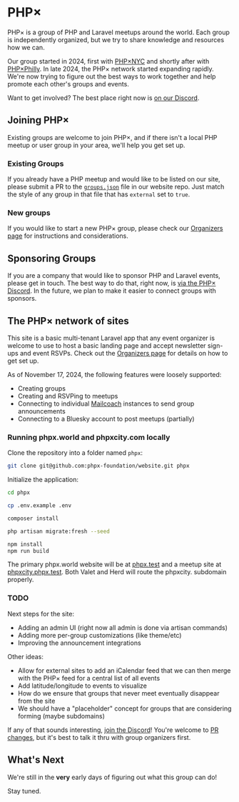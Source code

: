 # PHP×

PHP× is a group of PHP and Laravel meetups around the world. Each group is independently
organized, but we try to share knowledge and resources how we can.

Our group started in 2024, first with [PHP×NYC](https://phpxnyc.com/) and shortly after
with [PHP×Philly](https://phpxphilly.com/). In late 2024, the PHP× network started expanding
rapidly. We're now trying to figure out the best ways to work together and help promote
each other's groups and events.

Want to get involved? The best place right now is [on our Discord](https://discord.gg/wMy6Eeuwbu).

## Joining PHP×

Existing groups are welcome to join PHP×, and if there isn't a local PHP meetup or user
group in your area, we'll help you get set up.

### Existing Groups

If you already have a PHP meetup and would like to be listed on our site, please submit
a PR to the [`groups.json`](https://github.com/phpx-foundation/website/blob/main/groups.json) file
in our website repo. Just match the style of any group in that file that has `external` set
to `true`.

### New groups

If you would like to start a new PHP× group, please check our [Organizers page](/organizers)
for instructions and considerations.

## Sponsoring Groups

If you are a company that would like to sponsor PHP and Laravel events, please get in
touch. The best way to do that, right now, is [via the PHP× Discord](https://discord.gg/wMy6Eeuwbu).
In the future, we plan to make it easier to connect groups with sponsors.

## The PHP× network of sites

This site is a basic multi-tenant Laravel app that any event organizer is welcome to use
to host a basic landing page and accept newsletter sign-ups and event RSVPs. Check out
the [Organizers page](/organizers) for details on how to get set up.

As of November 17, 2024, the following features were loosely supported:

- Creating groups
- Creating and RSVPing to meetups
- Connecting to individual [Mailcoach](https://www.mailcoach.app/) instances to send group announcements
- Connecting to a Bluesky account to post meetups (partially)

### Running phpx.world and phpxcity.com locally
Clone the repository into a folder named `phpx`:
```bash
git clone git@github.com:phpx-foundation/website.git phpx
```

Initialize the application:
```bash
cd phpx

cp .env.example .env

composer install

php artisan migrate:fresh --seed

npm install
npm run build
```
The primary phpx.world website will be at [phpx.test](https://phpx.test) and a meetup site at [phpxcity.phpx.test](https://phpxcity.phpx.test). Both Valet and Herd will route the phpxcity. subdomain properly.

### TODO

Next steps for the site:

- Adding an admin UI (right now all admin is done via artisan commands)
- Adding more per-group customizations (like theme/etc)
- Improving the announcement integrations

Other ideas:

- Allow for external sites to add an iCalendar feed that we can then merge with the PHP× feed for a central list of all events
- Add latitude/longitude to events to visualize
- How do we ensure that groups that never meet eventually disappear from the site
- We should have a "placeholder" concept for groups that are considering forming (maybe subdomains)

If any of that sounds interesting, [join the Discord](https://discord.gg/wMy6Eeuwbu)! You're welcome
to [PR changes](https://github.com/phpx-foundation/website), but it's best to talk it thru with 
group organizers first.

## What's Next

We're still in the **very** early days of figuring out what this group can do!

Stay tuned.
